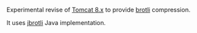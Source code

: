 
Experimental revise of [Tomcat 8.x](http://tomcat.apache.org)
to provide [brotli](https://github.com/google/brotli) compression.

It uses [jbrotli](https://github.com/nitram509/jbrotli) Java implementation.
